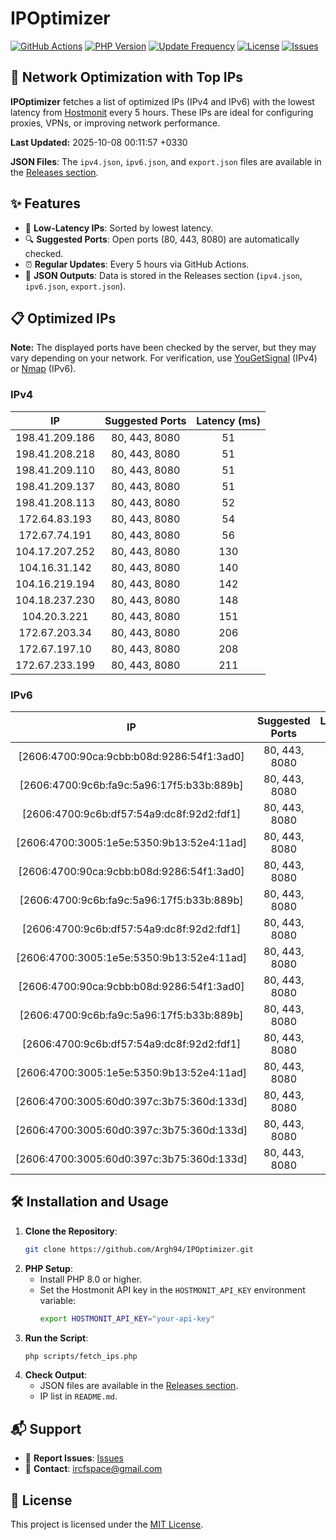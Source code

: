 # IPOptimizer

[![GitHub Actions](https://github.com/Argh94/IPOptimizer/workflows/IPOptimizer/badge.svg)](https://github.com/Argh94/IPOptimizer/actions)
[![PHP Version](https://img.shields.io/badge/PHP-8.0-blue)](https://www.php.net)
[![Update Frequency](https://img.shields.io/badge/Updates-Every%205%20Hours-green)](https://github.com/Argh94/IPOptimizer)
[![License](https://img.shields.io/badge/License-MIT-yellow)](https://opensource.org/licenses/MIT)
[![Issues](https://img.shields.io/github/issues/Argh94/IPOptimizer)](https://github.com/Argh94/IPOptimizer/issues)

## 🚀 Network Optimization with Top IPs

**IPOptimizer** fetches a list of optimized IPs (IPv4 and IPv6) with the lowest latency from [Hostmonit](https://hostmonit.com/) every 5 hours. These IPs are ideal for configuring proxies, VPNs, or improving network performance.

**Last Updated:** 2025-10-08 00:11:57 +0330

**JSON Files**: The `ipv4.json`, `ipv6.json`, and `export.json` files are available in the [Releases section](https://github.com/Argh94/IPOptimizer/releases).

## ✨ Features
- 📡 **Low-Latency IPs**: Sorted by lowest latency.
- 🔍 **Suggested Ports**: Open ports (80, 443, 8080) are automatically checked.
- ⏰ **Regular Updates**: Every 5 hours via GitHub Actions.
- 📄 **JSON Outputs**: Data is stored in the Releases section (`ipv4.json`, `ipv6.json`, `export.json`).

## 📋 Optimized IPs

**Note:** The displayed ports have been checked by the server, but they may vary depending on your network. For verification, use [YouGetSignal](https://www.yougetsignal.com/tools/open-ports/) (IPv4) or [Nmap](https://nmap.org/) (IPv6).

### IPv4
| IP | Suggested Ports | Latency (ms) |
|:---:|:---------------:|:------------:|
| 198.41.209.186 | 80, 443, 8080 | 51 |
| 198.41.208.218 | 80, 443, 8080 | 51 |
| 198.41.209.110 | 80, 443, 8080 | 51 |
| 198.41.209.137 | 80, 443, 8080 | 51 |
| 198.41.208.113 | 80, 443, 8080 | 52 |
| 172.64.83.193 | 80, 443, 8080 | 54 |
| 172.67.74.191 | 80, 443, 8080 | 56 |
| 104.17.207.252 | 80, 443, 8080 | 130 |
| 104.16.31.142 | 80, 443, 8080 | 140 |
| 104.16.219.194 | 80, 443, 8080 | 142 |
| 104.18.237.230 | 80, 443, 8080 | 148 |
| 104.20.3.221 | 80, 443, 8080 | 151 |
| 172.67.203.34 | 80, 443, 8080 | 206 |
| 172.67.197.10 | 80, 443, 8080 | 208 |
| 172.67.233.199 | 80, 443, 8080 | 211 |

### IPv6
| IP | Suggested Ports | Latency (ms) |
|:---:|:---------------:|:------------:|
| [2606:4700:90ca:9cbb:b08d:9286:54f1:3ad0] | 80, 443, 8080 | 3 |
| [2606:4700:9c6b:fa9c:5a96:17f5:b33b:889b] | 80, 443, 8080 | 3 |
| [2606:4700:9c6b:df57:54a9:dc8f:92d2:fdf1] | 80, 443, 8080 | 3 |
| [2606:4700:3005:1e5e:5350:9b13:52e4:11ad] | 80, 443, 8080 | 3 |
| [2606:4700:90ca:9cbb:b08d:9286:54f1:3ad0] | 80, 443, 8080 | 3 |
| [2606:4700:9c6b:fa9c:5a96:17f5:b33b:889b] | 80, 443, 8080 | 3 |
| [2606:4700:9c6b:df57:54a9:dc8f:92d2:fdf1] | 80, 443, 8080 | 3 |
| [2606:4700:3005:1e5e:5350:9b13:52e4:11ad] | 80, 443, 8080 | 3 |
| [2606:4700:90ca:9cbb:b08d:9286:54f1:3ad0] | 80, 443, 8080 | 3 |
| [2606:4700:9c6b:fa9c:5a96:17f5:b33b:889b] | 80, 443, 8080 | 3 |
| [2606:4700:9c6b:df57:54a9:dc8f:92d2:fdf1] | 80, 443, 8080 | 3 |
| [2606:4700:3005:1e5e:5350:9b13:52e4:11ad] | 80, 443, 8080 | 3 |
| [2606:4700:3005:60d0:397c:3b75:360d:133d] | 80, 443, 8080 | 4 |
| [2606:4700:3005:60d0:397c:3b75:360d:133d] | 80, 443, 8080 | 4 |
| [2606:4700:3005:60d0:397c:3b75:360d:133d] | 80, 443, 8080 | 4 |

## 🛠️ Installation and Usage
1. **Clone the Repository**:
   ```bash
   git clone https://github.com/Argh94/IPOptimizer.git
   ```
2. **PHP Setup**:
   - Install PHP 8.0 or higher.
   - Set the Hostmonit API key in the `HOSTMONIT_API_KEY` environment variable:
     ```bash
     export HOSTMONIT_API_KEY="your-api-key"
     ```
3. **Run the Script**:
   ```bash
   php scripts/fetch_ips.php
   ```
4. **Check Output**:
   - JSON files are available in the [Releases section](https://github.com/Argh94/IPOptimizer/releases).
   - IP list in `README.md`.

## 📬 Support
- 🐛 **Report Issues**: [Issues](https://github.com/Argh94/IPOptimizer/issues)
- 📧 **Contact**: [ircfspace@gmail.com](mailto:ircfspace@gmail.com)

## 📄 License
This project is licensed under the [MIT License](https://github.com/Argh94/HandWave/blob/main/LICENCE).
